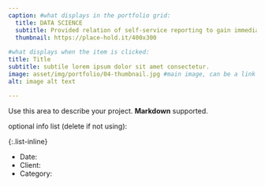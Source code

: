 ```yaml
---
caption: #what displays in the portfolio grid:
  title: DATA SCIENCE
  subtitle: Provided relation of self-service reporting to gain immediate access on current state and easy access
  thumbnail: https://place-hold.it/400x300
  
#what displays when the item is clicked:
title: Title
subtitle: subtile lorem ipsum dolor sit amet consectetur.
image: asset/img/portfolio/04-thumbnail.jpg #main image, can be a link or a file in assets/img/portfolio
alt: image alt text

---
```

Use this area to describe your project. **Markdown** supported.

optional info list (delete if not using):

{:.list-inline} 
- Date: 
- Client: 
- Category: 